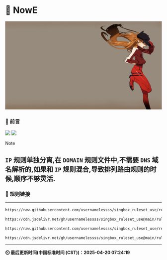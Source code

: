 
# 🧸 NowE
![](https://raw.githubusercontent.com/usernamelessss/picture-bed/main/images/202504042256831.jpg)
### 📣 前言
![](https://shields.io/badge/-移除重复规则-ff69b4) ![](https://shields.io/badge/-IP&nbsp;规则单独存放不与&nbsp;DOMAIN&nbsp;等混合-green)
> [!NOTE]
**`IP` 规则单独分离,在 `DOMAIN` 规则文件中,不需要 `DNS` 域名解析的,如果和 `IP` 规则混合,导致排列路由规则的时候,顺序不够灵活.**
---

###  🔗 规则链接
---

```url
https://raw.githubusercontent.com/usernamelessss/singbox_ruleset_use/refs/heads/main/rule/NowE/NowE_No_IP.json
```

```url
https://cdn.jsdelivr.net/gh/usernamelessss/singbox_ruleset_use@main/rule/NowE/NowE_No_IP.json
```

```url
https://raw.githubusercontent.com/usernamelessss/singbox_ruleset_use/refs/heads/main/rule/NowE/NowE_No_IP.srs
```

```url
https://cdn.jsdelivr.net/gh/usernamelessss/singbox_ruleset_use@main/rule/NowE/NowE_No_IP.srs
```

---
**⏲️ 最后更新时间(中国标准时间 (CST))：2025-04-20 07:24:19**